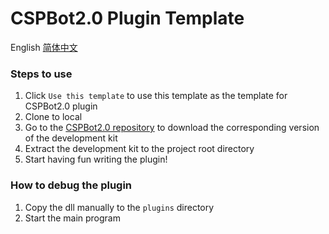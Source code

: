 # CSPBot2.0 Plugin Template

English [简体中文](README-zh.md)

### Steps to use
1. Click `Use this template` to use this template as the template for CSPBot2.0 plugin
2. Clone to local
3. Go to the [CSPBot2.0 repository](https://github.com/CSPDevTeam/CSPBot2.0/releases) to download the corresponding version of the development kit
4. Extract the development kit to the project root directory
5. Start having fun writing the plugin!

### How to debug the plugin
1. Copy the dll manually to the `plugins` directory
2. Start the main program
